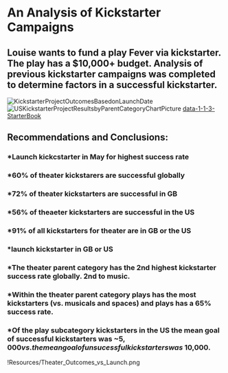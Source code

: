# An Analysis of Kickstarter Campaigns
## Louise wants to fund a play Fever via kickstarter.  The play has a $10,000+ budget.  Analysis of previous kickstarter campaigns was completed to determine factors in a successful kickstarter.
![KickstarterProjectOutcomesBasedonLaunchDate](path/to/image_name.png)
![USKickstarterProjectResultsbyParentCategoryChartPicture](path/to/image_name.png)
[data-1-1-3-StarterBook](path/to/filename.xlxs)
## Recommendations and Conclusions:
### *Launch kickcstarter in May for highest success rate
### *60% of theater kickstarers are successful globally
### *72% of theater kickstarters are successful in GB
### *56% of theaeter kickstarters are successful in the US
### *91% of all kickstarters for theater are in GB or the US
### *launch kickstarter in GB or US
### *The theater parent category has the 2nd highest kickstarter success rate globally.  2nd to music.
### *Within the theater parent category plays has the most kickstarters (vs. musicals and spaces) and plays has a 65% success rate.
### *Of the play subcategory kickstarters in the US the mean goal of successful kickstarters was ~$5,000 vs. the mean goal of unsucessful kickstarters was ~$10,000.


!Resources/Theater_Outcomes_vs_Launch.png
